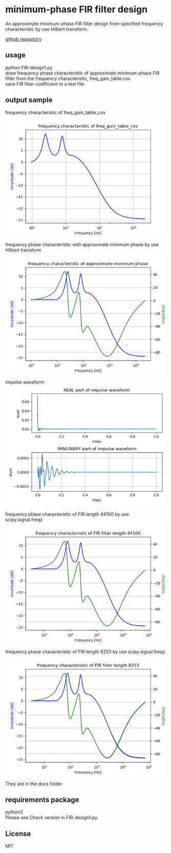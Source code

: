 # minimum-phase FIR filter design  
  
An approximate minimum-phase FIR filter design from specified frequency characteristic by use Hilbert transform.  
  
[github repository](https://github.com/shun60s/Python-minimum-phase-FIR-design/)  
  
  
## usage  
  
python FIR-design1.py  
draw frequency phase characteristic of approximate minimum-phase FIR filter from the frequency characteristic, freq_gain_table.csv.  
save FIR filter coefficient to a text file.  

## output sample  

frequency characteristic of freq_gain_table_csv  
![figure1](docs/1_freq_gain_table_csv__frequency_characteristic.png)  


frequency phase characteristic with approximate minimum phase by use Hilbert transform  
![figure2](docs/2_approximate_minimum_phase_frequency_characteristic.png)  


impulse waveform  
![figure3](docs/3_impulse_waveform.png)  
  
  
frequency phase characteristic of FIR length 44100 by use scipy.signal.freqz  
![figure4](docs/4_FIR_filter_length_44100_frequency_characteristic.png)  
  
  
frequency phase characteristic of FIR length 8253 by use scipy.signal.freqz  
![figure5](docs/5_FIR_filter_length_8253_frequency_characteristic.png)  
  
  
They are in the docs folder.  


## requirements package  
  
python3  
Please see  Check version in FIR-design1.py.  

## License  
MIT  
